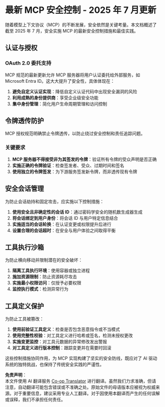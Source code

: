 <!--
CO_OP_TRANSLATOR_METADATA:
{
  "original_hash": "b59b477037dc1dd6b1740a0420f3be14",
  "translation_date": "2025-07-16T23:05:05+00:00",
  "source_file": "02-Security/mcp-security-controls-2025.md",
  "language_code": "zh"
}
-->
# 最新 MCP 安全控制 - 2025 年 7 月更新

随着模型上下文协议（MCP）的不断发展，安全依然是关键考量。本文档概述了截至 2025 年 7 月，安全实施 MCP 的最新安全控制措施和最佳实践。

## 认证与授权

### OAuth 2.0 委托支持

MCP 规范的最新更新允许 MCP 服务器将用户认证委托给外部服务，如 Microsoft Entra ID。这大大提升了安全性，具体体现在：

1. **避免自定义认证实现**：降低自定义认证代码中出现安全漏洞的风险  
2. **利用成熟的身份提供商**：享受企业级安全功能  
3. **集中身份管理**：简化用户生命周期管理和访问控制  

## 令牌透传防护

MCP 授权规范明确禁止令牌透传，以防止绕过安全控制和责任追踪问题。

### 关键要求

1. **MCP 服务器不得接受非为其签发的令牌**：验证所有令牌的受众声明是否正确  
2. **实施正确的令牌验证**：检查签发者、受众、过期时间和签名  
3. **使用独立的令牌签发**：为下游服务签发新令牌，而非透传现有令牌  

## 安全会话管理

为防止会话劫持和固定攻击，应实施以下控制措施：

1. **使用安全且非确定性的会话 ID**：通过密码学安全的随机数生成器生成  
2. **将会话绑定到用户身份**：将会话 ID 与用户特定信息结合  
3. **实施适当的会话轮换**：在认证变更或权限提升后进行  
4. **设置合理的会话超时**：在安全与用户体验之间取得平衡  

## 工具执行沙箱

为防止横向移动并限制潜在的安全破坏：

1. **隔离工具执行环境**：使用容器或独立进程  
2. **施加资源限制**：防止资源耗尽攻击  
3. **实施最小权限访问**：仅授予必要权限  
4. **监控执行模式**：检测异常行为  

## 工具定义保护

为防止工具被篡改：

1. **使用前验证工具定义**：检查是否包含恶意指令或不当模式  
2. **使用完整性校验**：对工具定义进行哈希或签名，检测未授权更改  
3. **实施变更监控**：对工具元数据的异常修改发出警报  
4. **对工具定义进行版本控制**：跟踪变更并在需要时回滚  

这些控制措施协同作用，为 MCP 实现构建了坚实的安全防线，既应对了 AI 驱动系统的独特挑战，也保持了传统安全实践的严谨性。

**免责声明**：  
本文件使用 AI 翻译服务 [Co-op Translator](https://github.com/Azure/co-op-translator) 进行翻译。虽然我们力求准确，但请注意，自动翻译可能包含错误或不准确之处。原始文件的母语版本应被视为权威来源。对于重要信息，建议采用专业人工翻译。对于因使用本翻译而产生的任何误解或误释，我们不承担任何责任。